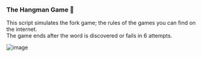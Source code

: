 <h3> The Hangman Game 🎲 </h3>
<p>
This script simulates the fork game; the rules of the games you can find on the internet.<br>
The game ends after the word is discovered or fails in 6 attempts.
</p>

![image](https://user-images.githubusercontent.com/72168914/114645741-65bd1600-9cb0-11eb-9d2c-5350f28d4c30.png)
